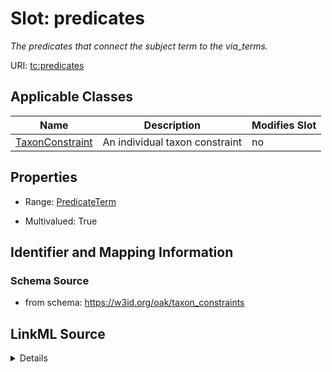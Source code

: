 

# Slot: predicates


_The predicates that connect the subject term to the via_terms._



URI: [tc:predicates](https://w3id.org/linkml/taxon_constraints/predicates)



<!-- no inheritance hierarchy -->





## Applicable Classes

| Name | Description | Modifies Slot |
| --- | --- | --- |
| [TaxonConstraint](TaxonConstraint.md) | An individual taxon constraint |  no  |







## Properties

* Range: [PredicateTerm](PredicateTerm.md)

* Multivalued: True





## Identifier and Mapping Information







### Schema Source


* from schema: https://w3id.org/oak/taxon_constraints




## LinkML Source

<details>
```yaml
name: predicates
description: The predicates that connect the subject term to the via_terms.
from_schema: https://w3id.org/oak/taxon_constraints
rank: 1000
multivalued: true
alias: predicates
owner: TaxonConstraint
domain_of:
- TaxonConstraint
range: PredicateTerm

```
</details>
